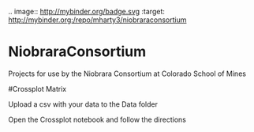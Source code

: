 .. image:: http://mybinder.org/badge.svg :target: http://mybinder.org:/repo/mharty3/niobraraconsortium


# NiobraraConsortium
Projects for use by the Niobrara Consortium at Colorado School of Mines

#Crossplot Matrix

Upload a csv with your data to the Data folder

Open the Crossplot notebook and follow the directions

